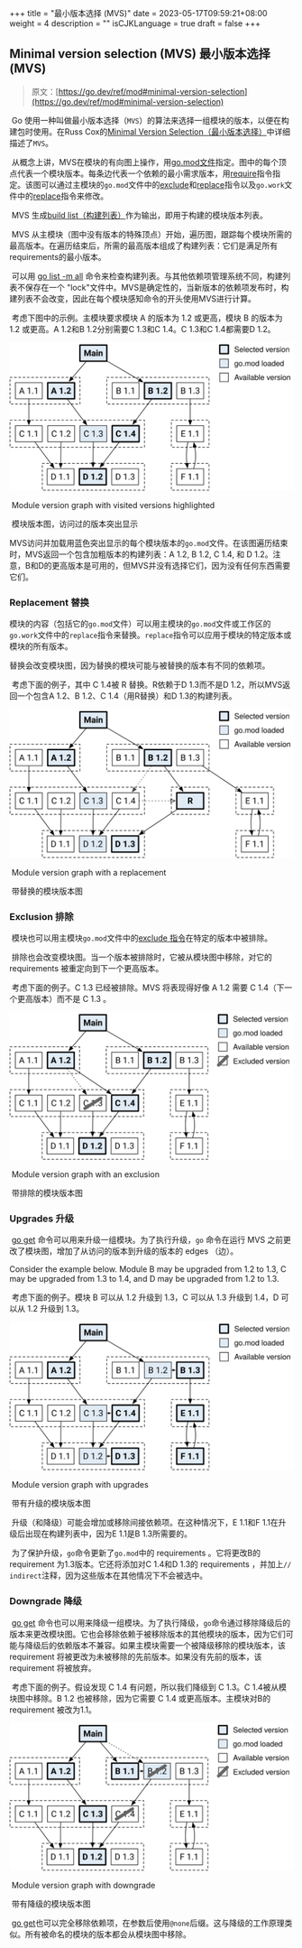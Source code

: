 +++
title = "最小版本选择 (MVS)"
date = 2023-05-17T09:59:21+08:00
weight = 4
description = ""
isCJKLanguage = true
draft = false
+++
## Minimal version selection (MVS) 最小版本选择 (MVS)

> 原文：[https://go.dev/ref/mod#minimal-version-selection](https://go.dev/ref/mod#minimal-version-selection)

​	Go 使用一种叫做最小版本选择（`MVS`）的算法来选择一组模块的版本，以便在构建包时使用。在Russ Cox的[Minimal Version Selection（最小版本选择）](https://research.swtch.com/vgo-mvs)中详细描述了`MVS`。

​	从概念上讲，MVS在模块的有向图上操作，用[go.mod文件](../gomodFiles)指定。图中的每个顶点代表一个模块版本。每条边代表一个依赖的最小需求版本，用[require](../gomodFiles#require-directive)指令指定。该图可以通过主模块的`go.mod`文件中的[exclude](../gomodFiles#exclude-directive)和[replace](../gomodFiles#replace-directive)指令以及`go.work`文件中的[replace](../Workspaces#replace-directive)指令来修改。

​	MVS 生成[build list（构建列表）](../Glossary#build-list)作为输出，即用于构建的模块版本列表。

​	MVS 从主模块（图中没有版本的特殊顶点）开始，遍历图，跟踪每个模块所需的最高版本。在遍历结束后，所需的最高版本组成了构建列表：它们是满足所有requirements的最小版本。

​	可以用 [go list -m all](../Module-awareCommands#go-list-m) 命令来检查构建列表。与其他依赖项管理系统不同，构建列表不保存在一个 "lock"文件中。MVS是确定性的，当新版本的依赖项发布时，构建列表不会改变，因此在每个模块感知命令的开头使用MVS进行计算。

​	考虑下图中的示例。主模块要求模块 A 的版本为 1.2 或更高，模块 B 的版本为 1.2 或更高。A 1.2和B 1.2分别需要C 1.3和C 1.4。C 1.3和C 1.4都需要D 1.2。

![Module version graph with visited versions highlighted](MVS_img/buildlist.svg)

​		Module version graph with visited versions highlighted

​      模块版本图，访问过的版本突出显示

​	MVS访问并加载用蓝色突出显示的每个模块版本的`go.mod`文件。在该图遍历结束时，MVS返回一个包含加粗版本的构建列表：A 1.2, B 1.2, C 1.4, 和 D 1.2。注意，B和D的更高版本是可用的，但MVS并没有选择它们，因为没有任何东西需要它们。

### Replacement 替换

​	模块的内容（包括它的`go.mod`文件）可以用主模块的`go.mod`文件或工作区的`go.work`文件中的`replace`指令来替换。`replace`指令可以应用于模块的特定版本或模块的所有版本。

​	替换会改变模块图，因为替换的模块可能与被替换的版本有不同的依赖项。

​	考虑下面的例子，其中 C 1.4被 R 替换。R依赖于D 1.3而不是D 1.2，所以MVS返回一个包含A 1.2、B 1.2、C 1.4（用R替换）和D 1.3的构建列表。

![Module version graph with a replacement](MVS_img/replace.svg)

​								Module version graph with a replacement 

​									 带替换的模块版本图

### Exclusion 排除

​	模块也可以用主模块`go.mod`文件中的[exclude 指令](../gomodFiles#exclude-directive)在特定的版本中被排除。

​	排除也会改变模块图。当一个版本被排除时，它被从模块图中移除，对它的 requirements 被重定向到下一个更高版本。

​	考虑下面的例子。C 1.3 已经被排除。MVS 将表现得好像 A 1.2 需要 C 1.4（下一个更高版本）而不是 C 1.3 。

![Module version graph with an exclusion](MVS_img/exclude.svg)

​								Module version graph with an exclusion

​										带排除的模块版本图

### Upgrades 升级

​	[go get](../Module-awareCommands#go-get) 命令可以用来升级一组模块。为了执行升级，`go` 命令在运行 MVS 之前更改了模块图，增加了从访问的版本到升级的版本的 edges （边）。

Consider the example below. Module B may be upgraded from 1.2 to 1.3, C may be upgraded from 1.3 to 1.4, and D may be upgraded from 1.2 to 1.3.

​	考虑下面的例子。模块 B 可以从 1.2 升级到 1.3，C 可以从 1.3 升级到 1.4，D 可以从 1.2 升级到 1.3。

![Module version graph with upgrades](MVS_img/upgrade.svg)

​						Module version graph with upgrades

​												带有升级的模块版本图

​	升级（和降级）可能会增加或移除间接依赖项。在这种情况下，E 1.1和F 1.1在升级后出现在构建列表中，因为E 1.1是B 1.3所需要的。

​	为了保护升级，`go`命令更新了`go.mod`中的 requirements 。它将更改B的 requirement 为1.3版本。它还将添加对C 1.4和D 1.3的 requirements ，并加上`// indirect`注释，因为这些版本在其他情况下不会被选中。

### Downgrade 降级

​	[go get](../Module-awareCommands#go-get) 命令也可以用来降级一组模块。为了执行降级，`go`命令通过移除降级后的版本来更改模块图。它也会移除依赖于被移除版本的其他模块的版本，因为它们可能与降级后的依赖版本不兼容。如果主模块需要一个被降级移除的模块版本，该 requirement 将被更改为未被移除的先前版本。如果没有先前的版本，该 requirement 将被放弃。

​	考虑下面的例子。假设发现 C 1.4 有问题，所以我们降级到 C 1.3。C 1.4被从模块图中移除。B 1.2 也被移除，因为它需要 C 1.4 或更高版本。主模块对B的 requirement 被改为1.1。

![Module version graph with downgrade](MVS_img/downgrade.svg)

​				Module version graph with downgrade

​										带有降级的模块版本图

​	[go get](../Module-awareCommands#go-get)也可以完全移除依赖项，在参数后使用`@none`后缀。这与降级的工作原理类似。所有被命名的模块的版本都会从模块图中移除。